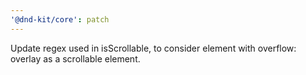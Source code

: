 ```yaml
---
'@dnd-kit/core': patch
---
```


Update regex used in isScrollable, to consider element with overflow: overlay as a scrollable element.
